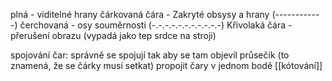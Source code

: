 plná - viditelné hrany 
čárkovaná čára - Zakryté obsysy a hrany (------------)
čerchovaná - osy souměrnosti (-.-.-.-.-.-.-.-.-.-.-)
Křivolaká čára - přerušení obrazu (vypadá jako tep srdce na stroji)


spojování čar:
správně se spojují tak aby se tam objevil průsečík (to znamená, že se čárky musí setkat)
propojit čary v jednom bodě
[[kótování]]

